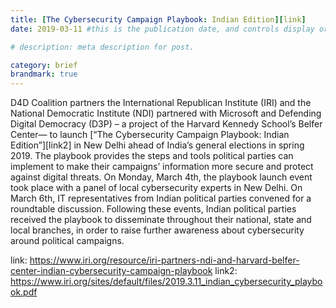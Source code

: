 ```yaml
---
title: [The Cybersecurity Campaign Playbook: Indian Edition][link]
date: 2019-03-11 #this is the publication date, and controls display order.

# description: meta description for post.

category: brief
brandmark: true
---
```


D4D Coalition partners the International Republican Institute (IRI) and the National Democratic Institute (NDI) partnered with Microsoft and Defending Digital Democracy (D3P) – a project of the Harvard Kennedy School’s Belfer Center— to launch [“The Cybersecurity Campaign Playbook: Indian Edition”][link2] in New Delhi ahead of India’s general elections in spring 2019. The playbook provides the steps and tools political parties can implement to make their campaigns’ information more secure and protect against digital threats. On Monday, March 4th, the playbook launch event took place with a panel of local cybersecurity experts in New Delhi. On March 6th, IT representatives from Indian political parties convened for a roundtable discussion. Following these events, Indian political parties received the playbook to disseminate throughout their national, state and local branches, in order to raise further awareness about cybersecurity around political campaigns.

link: https://www.iri.org/resource/iri-partners-ndi-and-harvard-belfer-center-indian-cybersecurity-campaign-playbook
link2: https://www.iri.org/sites/default/files/2019.3.11_indian_cybersecurity_playbook.pdf
